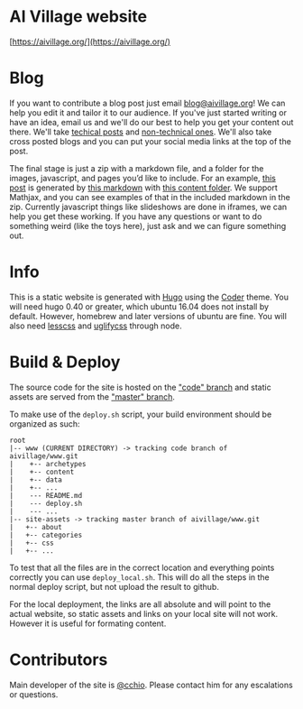 # AI Village website
[https://aivillage.org/](https://aivillage.org/)

# Blog

If you want to contribute a blog post just email blog@aivillage.org! We can help you edit it and tailor it to our audience. If you've just started writing or have an idea, email us and we'll do our best to help you get your content out there. We'll take [techical posts](https://aivillage.org/posts/dimensionality-and-adversarial/) and [non-technical ones](https://aivillage.org/posts/max-evil-sjterp/). We'll also take cross posted blogs and you can put your social media links at the top of the post. 

The final stage is just a zip with a markdown file, and a folder for the images, javascript, and pages you’d like to include. For an example, [this post](https://aivillage.org/posts/optimization-fgsm/) is generated by [this markdown](https://raw.githubusercontent.com/aivillage/www/code/content/posts/optimization-fgsm.md) with [this content folder](https://github.com/aivillage/www/tree/code/static/material/fgsm_images). We support Mathjax, and you can see examples of that in the included markdown in the zip. Currently javascript things like slideshows are done in iframes, we can help you get these working. If you have any questions or want to do something weird (like the toys here), just ask and we can figure something out.

# Info
This is a static website is generated with [Hugo](https://gohugo.io/) using the [Coder](https://github.com/luizdepra/hugo-coder/) theme. You will need hugo 0.40 or greater, which ubuntu 16.04 does not install by default. However, homebrew and later versions of ubuntu are fine. You will also need [lesscss](http://lesscss.org/) and [uglifycss](https://github.com/fmarcia/UglifyCSS) through node.

# Build & Deploy
The source code for the site is hosted on the ["code" branch](https://github.com/aivillage/www/tree/code) and static assets are served from the ["master" branch](https://github.com/aivillage/www/tree/master).

To make use of the `deploy.sh` script, your build environment should be organized as such:

```
root
|-- www (CURRENT DIRECTORY) -> tracking code branch of aivillage/www.git
|    +-- archetypes 
|    +-- content
|    +-- data
|    +-- ...
|    --- README.md
|    --- deploy.sh
|    --- ...
|-- site-assets -> tracking master branch of aivillage/www.git
|   +-- about
|   +-- categories
|   +-- css
|   +-- ...
```

To test that all the files are in the correct location and everything points correctly you can use `deploy_local.sh`. This will do all the steps in the normal deploy script, but not upload the result to github. 

For the local deployment, the links are all absolute and will point to the actual website, so static assets and links on your local site will not work. However it is useful for formating content.

# Contributors
Main developer of the site is [@cchio](https://github.com/cchio). Please contact him for any escalations or questions.